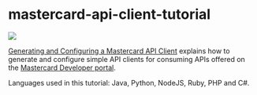 # mastercard-api-client-tutorial

[![](https://github.com/Mastercard/mastercard-api-client-tutorial/workflows/broken%20links%3F/badge.svg)](https://github.com/Mastercard/mastercard-api-client-tutorial/actions?query=workflow%3A%22broken+links%3F%22)

[Generating and Configuring a Mastercard API Client](https://developer.mastercard.com/platform/documentation/security-and-authentication/generating-and-configuring-a-mastercard-api-client/) explains how to generate and configure simple API clients for consuming APIs offered on the [Mastercard Developer portal](https://developer.mastercard.com/apis). 

Languages used in this tutorial: Java, Python, NodeJS, Ruby, PHP and C#.
